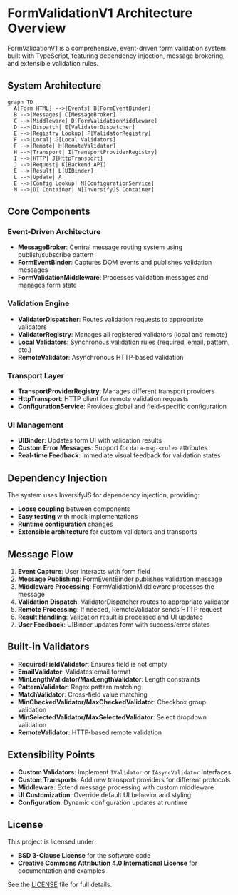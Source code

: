 # FormValidationV1 Architecture Overview

FormValidationV1 is a comprehensive, event-driven form validation system built with TypeScript, featuring dependency injection, message brokering, and extensible validation rules.

## System Architecture

```mermaid
graph TD
  A[Form HTML] -->|Events| B[FormEventBinder]
  B -->|Messages| C[MessageBroker]
  C -->|Middleware| D[FormValidationMiddleware]
  D -->|Dispatch| E[ValidatorDispatcher]
  E -->|Registry Lookup| F[ValidatorRegistry]
  F -->|Local| G[Local Validators]
  F -->|Remote| H[RemoteValidator]
  H -->|Transport| I[TransportProviderRegistry]
  I -->|HTTP| J[HttpTransport]
  J -->|Request| K[Backend API]
  E -->|Result| L[UIBinder]
  L -->|Update| A
  E -->|Config Lookup| M[ConfigurationService]
  M -->|DI Container| N[InversifyJS Container]
```

## Core Components

### Event-Driven Architecture
- **MessageBroker**: Central message routing system using publish/subscribe pattern
- **FormEventBinder**: Captures DOM events and publishes validation messages
- **FormValidationMiddleware**: Processes validation messages and manages form state

### Validation Engine
- **ValidatorDispatcher**: Routes validation requests to appropriate validators
- **ValidatorRegistry**: Manages all registered validators (local and remote)
- **Local Validators**: Synchronous validation rules (required, email, pattern, etc.)
- **RemoteValidator**: Asynchronous HTTP-based validation

### Transport Layer
- **TransportProviderRegistry**: Manages different transport providers
- **HttpTransport**: HTTP client for remote validation requests
- **ConfigurationService**: Provides global and field-specific configuration

### UI Management
- **UIBinder**: Updates form UI with validation results
- **Custom Error Messages**: Support for `data-msg-<rule>` attributes
- **Real-time Feedback**: Immediate visual feedback for validation states

## Dependency Injection

The system uses InversifyJS for dependency injection, providing:
- **Loose coupling** between components
- **Easy testing** with mock implementations
- **Runtime configuration** changes
- **Extensible architecture** for custom validators and transports

## Message Flow

1. **Event Capture**: User interacts with form field
2. **Message Publishing**: FormEventBinder publishes validation message
3. **Middleware Processing**: FormValidationMiddleware processes the message
4. **Validation Dispatch**: ValidatorDispatcher routes to appropriate validator
5. **Remote Processing**: If needed, RemoteValidator sends HTTP request
6. **Result Handling**: Validation result is processed and UI updated
7. **User Feedback**: UIBinder updates form with success/error states

## Built-in Validators

- **RequiredFieldValidator**: Ensures field is not empty
- **EmailValidator**: Validates email format
- **MinLengthValidator/MaxLengthValidator**: Length constraints
- **PatternValidator**: Regex pattern matching
- **MatchValidator**: Cross-field value matching
- **MinCheckedValidator/MaxCheckedValidator**: Checkbox group validation
- **MinSelectedValidator/MaxSelectedValidator**: Select dropdown validation
- **RemoteValidator**: HTTP-based remote validation

## Extensibility Points

- **Custom Validators**: Implement `IValidator` or `IAsyncValidator` interfaces
- **Custom Transports**: Add new transport providers for different protocols
- **Middleware**: Extend message processing with custom middleware
- **UI Customization**: Override default UI behavior and styling
- **Configuration**: Dynamic configuration updates at runtime

## License

This project is licensed under:
- **BSD 3-Clause License** for the software code
- **Creative Commons Attribution 4.0 International License** for documentation and examples

See the [LICENSE](../LICENSE) file for full details. 